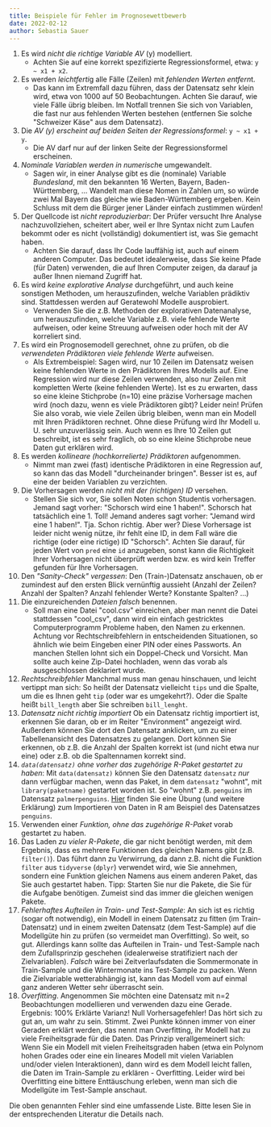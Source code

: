 ```yaml
---
title: Beispiele für Fehler im Prognosewettbewerb
date: 2022-02-12
author: Sebastia Sauer
---
```




1. Es wird *nicht die richtige Variable AV* (y) modelliert.
    - Achten Sie auf eine korrekt spezifizierte Regressionsformel, etwa: `y ~ x1 + x2`.
2. Es werden *leichtferti*g alle Fälle (Zeilen) mit *fehlenden Werten entfern*t.
    - Das kann im Extremfall dazu führen, dass der Datensatz sehr klein wird, etwa von 1000 auf 50 Beobachtungen. Achten Sie darauf, wie viele Fälle übrig bleiben. Im Notfall trennen Sie sich von Variablen, die fast nur aus fehlenden Werten bestehen (entfernen Sie solche "Schweizer Käse" aus dem Datensatz).
3. Die *AV (y) erscheint auf beiden Seiten der Regressionsformel*: `y ~ x1 + y`.
    - Die AV darf nur auf der linken Seite der Regressionsformel erscheinen.
4. *Nominale Variablen werden in numerisch*e umgewandelt.
    - Sagen wir, in einer Analyse gibt es die (nominale) Variable *Bundesland*, mit den bekannten 16 Werten, Bayern, Baden-Württemberg, ... Wandelt man diese Nomen in Zahlen um, so würde zwei Mal Bayern das gleiche wie Baden-Württemberg ergeben. Kein Schluss mit dem die Bürger jener Länder einfach zustimmen würden! 
5. Der Quellcode ist *nicht reproduzierbar*: Der Prüfer versucht Ihre Analyse nachzuvollziehen, scheitert aber, weil er Ihre Syntax nicht zum Laufen bekommt oder es nicht (vollständig) dokumentiert ist, was Sie gemacht haben. 
    - Achten Sie darauf, dass Ihr Code lauffähig ist, auch auf einem anderen Computer. Das bedeutet idealerweise, dass Sie keine Pfade (für Daten) verwenden, die auf Ihren Computer zeigen, da darauf ja außer Ihnen niemand Zugriff hat.
6. Es wird *keine explorative Analyse* durchgeführt, und auch keine sonstigen Methoden, um herauszufinden, welche Variablen prädiktiv sind. Stattdessen werden auf Geratewohl Modelle ausprobiert.
    - Verwenden Sie die z.B. Methoden der explorativen Datenanalyse, um herauszufinden, welche Variable z.B. viele fehlende Werte aufweisen, oder keine Streuung aufweisen oder hoch mit der AV korreliert sind.
7. Es wird ein Prognosemodell gerechnet, ohne zu prüfen, ob die *verwendeten Prädiktoren viele fehlende Werte* aufweisen.
    - Als Extrembeispiel: Sagen wird, nur 10 Zeilen im Datensatz weisen keine fehlenden Werte in den Prädiktoren Ihres Modells auf. Eine Regression wird nur diese Zeilen verwenden, also nur Zeilen mit kompletten Werte (keine fehlenden Werte). Ist es zu erwarten, dass so eine kleine Stichprobe (n=10) eine präzise Vorhersage machen wird (noch dazu, wenn es viele Prädiktoren gibt)? Leider nein! Prüfen Sie also vorab, wie viele Zeilen übrig bleiben, wenn man ein Modell mit Ihren Prädiktoren rechnet. Ohne diese Prüfung wird Ihr Modell u. U. sehr unzuverlässig sein. Auch wenn es Ihre 10 Zeilen gut beschreibt, ist es sehr fraglich, ob so eine kleine Stichprobe neue Daten gut erklären wird. 
8. Es werden *kollineare (hochkorrelierte) Prädiktoren* aufgenommen.
    - Nimmt man zwei (fast) identische Prädiktoren in eine Regression auf, so kann das das Modell "durcheinander bringen". Besser ist es, auf eine der beiden Variablen zu verzichten.
9. Die Vorhersagen werden *nicht mit der (richtigen) ID* versehen.
    - Stellen Sie sich vor, Sie sollen Noten schon Studentis vorhersagen. Jemand sagt vorher: "Schorsch wird eine 1 haben!". Schorsch hat tatsächlich eine 1. Toll! Jemand anderes sagt vorher: "Jemand wird eine 1 haben!". Tja. Schon richtig. Aber wer? Diese Vorhersage ist leider nicht wenig nütze, ihr fehlt eine ID, in dem Fall wäre die richtige (oder eine rictige) ID "Schorsch". Achten Sie darauf, für jeden Wert von `pred` eine `id` anzugeben, sonst kann die Richtigkeit Ihrer Vorhersagen nicht überprüft werden bzw. es wird kein Treffer gefunden für Ihre Vorhersagen.
10. Den *"Sanity-Check" vergessen*: Den (Train-)Datensatz anschauen, ob er zumindest auf den ersten Blick vernünftig aussieht (Anzahl der Zeilen? Anzahl der Spalten? Anzahl fehlender Werte? Konstante Spalten? ...)
11. Die einzureichenden *Dateien falsch* benennen.
    - Soll man eine Datei "cool.csv" einreichen, aber man nennt die Datei stattdessen "cool_csv", dann wird ein einfach gestricktes Computerprogramm Probleme haben, den Namen zu erkennen. Achtung vor Rechtschreibfehlern in entscheidenden Situationen, so ähnlich wie beim Eingeben einer PIN oder eines Passworts. An manchen Stellen lohnt sich ein Doppel-Check und Vorsicht. Man sollte auch keine Zip-Datei hochladen, wenn das vorab als ausgeschlossen deklariert wurde.
12. *Rechtschreibfehler* Manchmal muss man genau hinschauen, und leicht vertippt man sich: So heißt der Datensatz vielleicht `tips` und die Spalte, um die es Ihnen geht `tip` (oder war es umgekehrt?). Oder die Spalte heißt `bill_length` aber Sie schreiben `bill_lenght`.
13. *Datensatz nicht richtig importiert* Ob ein Datensatz richtig importiert ist, erkennen Sie daran, ob er im Reiter "Environment" angezeigt wird. Außerdem können Sie dort den Datensatz anklicken, um zu einer Tabellenansicht des Datensatzes zu gelangen. Dort können Sie erkennen, ob z.B. die Anzahl der Spalten korrekt ist (und nicht etwa nur eine) oder z.B. ob die Spaltennamen korrekt sind.
14. *`data(datensatz)` ohne vorher das zugehörige R-Paket gestartet zu haben*: Mit `data(datensatz)` können Sie den Datensatz `datensatz` *nur* dann verfügbar machen, wenn das Paket, in dem `datensatz` "wohnt", mit `library(paketname)` gestartet worden ist. So "wohnt" z.B. `penguins` im Datensatz `palmerpenguins`. [Hier](https://datenwerk.netlify.app/post/pfad/pfad/) finden Sie eine Übung (und weitere Erklärung) zum Importieren von Daten in R am Beispiel des Datensatzes `penguins`.
15. Verwenden einer *Funktion, ohne das zugehörige R-Paket* vorab gestartet zu haben.
16. Das Laden *zu vieler R-Pakete*, die gar nicht benötigt werden, mit dem Ergebnis, dass es mehrere Funktionen des gleichen Namens gibt (z.B. `filter()`). Das führt dann zu Verwirrung, da dann z.B. nicht die Funktion `filter` aus `tidyverse` (`dplyr`) verwendet wird, wie Sie annehmen, sondern eine Funktion gleichen Namens aus einem anderen Paket, das Sie auch gestartet haben. Tipp: Starten Sie nur die Pakete, die Sie für die Aufgabe benötigen. Zumeist sind das immer die gleichen wenigen Pakete.
17. *Fehlerhaftes Aufteilen in Train- und Test-Sample*: An sich ist es richtig (sogar oft notwendig), ein Modell in einem Datensatz zu fitten (im Train-Datensatz) und in einem zweiten Datensatz (dem Test-Sample) auf die Modellgüte hin zu prüfen (so vermeidet man Overfitting). So weit, so gut. Allerdings kann sollte das Aufteilen in Train- und Test-Sample nach dem Zufallsprinzip geschehen (idealerweise stratifiziert nach der Zielvariablen). *Falsch* wäre bei Zeitverlaufsdaten die Sommermonate in Train-Sample und die Wintermonate ins Test-Sample zu packen. Wenn die Zielvariable wetterabhängig ist, kann das Modell vom auf einmal ganz anderen Wetter  sehr überrascht sein.   
18. *Overfitting*. Angenommen Sie möchten eine Datensatz mit n=2 Beobachtungen modellieren und verwenden dazu eine Gerade. Ergebnis: 100% Erklärte Varianz! Null Vorhersagefehler! Das hört sich zu gut an, um wahr zu sein. Stimmt. Zwei Punkte können immer von einer Geraden erklärt werden, das nennt man Overfitting, ihr Modell hat zu viele Freiheitsgrade für die Daten. Das Prinzip verallgemeinert sich: Wenn Sie ein Modell mit vielen Freiheitsgraden haben (etwa ein Polynom hohen Grades oder eine ein lineares Modell mit vielen Variablen und/oder vielen Interaktionen), dann wird es dem Modell leicht fallen, die Daten im Train-Sample zu erklären - Overfitting. Leider wird bei Overfitting eine bittere Enttäuschung erleben, wenn man sich die Modellgüte im Test-Sample anschaut.


Die oben genannten Fehler sind eine umfassende Liste. Bitte lesen Sie in der entsprechenden Literatur die Details nach.


    
  
